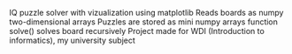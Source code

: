 IQ puzzle solver with vizualization using matplotlib
Reads boards as numpy two-dimensional arrays
Puzzles are stored as mini numpy arrays
function solve() solves board recursively
Project made for WDI (Introduction to informatics), my university subject
